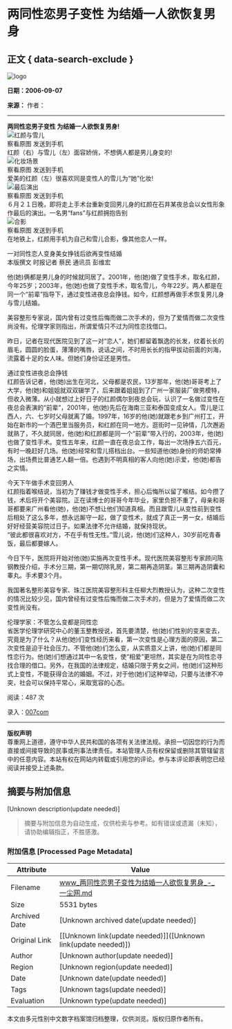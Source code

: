 # 两同性恋男子变性 为结婚一人欲恢复男身

## 正文 { data-search-exclude }


![logo](http://www.kc0011.com)

**日期：2006-09-07**

**来源：** 作者：  

---

**两同性恋男子变性 为结婚一人欲恢复男身!**  
![红颜与雪儿](http://photocdn.sohu.com/20060627/Img243954203.jpg)  
察看原图 发送到手机  
红颜（右）与雪儿（左）面容娇俏，不想俩人都是男儿身变的!  
![化妆场景](http://photocdn.sohu.com/20060627/Img243954204.jpg)  
察看原图 发送到手机  
爱美的红颜（左）很喜欢同是变性人的雪儿为“她”化妆!  
![最后演出](http://photocdn.sohu.com/20060627/Img243954205.jpg)  
察看原图 发送到手机  
６月２１日晚，即将走上手术台重新变回男儿身的红颜在石井某夜总会以女性形象作最后的演出。一名男“fans”与红颜拥抱告别  
![合影](http://photocdn.sohu.com/20060627/Img243954206.jpg)  
察看原图 发送到手机  
在地铁上，红颜用手机为自己和雪儿合影，像其他恋人一样。  

一对同性恋人变身美女挣钱后欲再变性结婚  
本版撰文 时报记者 蔡民 通讯员 彭维宏  

他(她)俩都是男儿身的时候就同居了。2001年，他(她)做了变性手术，取名红颜，今年25岁；2003年，他(她)也做了变性手术，取名雪儿，今年22岁。两人都是在同一个“前辈”指导下，通过变性进夜总会挣钱。如今，红颜想再做手术恢复男儿身与雪儿结婚。  

美容整形专家说，国内曾有过变性后悔而做二次手术的，但为了爱情而做二次变性尚没有。伦理学家则指出，所谓爱情只不过为同性恋找借口。  

昨日，记者在现代医院见到了这一对“恋人”，她们都留着飘逸的长发，纹着长长的眉毛，圆圆的脸蛋，薄薄的嘴唇，说话之间，不时用长长的指甲拔动前面的刘海，流露着十足的女人味。但她们身份证还是男性。  

通过变性进夜总会挣钱  
红颜告诉记者，他(她)出生在河北，父母都是农民，13岁那年，他(她)哥哥考上了大学，他(她)和姐姐就双双辍学了，后来跟着姐姐到了广州一家服装厂做男模特，但收入微薄。从小就想过上好日子的红颜偶尔到夜总会玩，认识了一名做过变性在夜总会表演的“前辈”，2001年，他(她)先后在海南三亚和泰国变成女人。雪儿是江西人，六、七岁时父母就离了婚。1997年，16岁的他(她)就跟老乡到广州打工，开始在新市的一个酒巴里当服务员，和红颜在同一地方。逛街时一见钟情，几次邂逅就熟了，不久就同居，他(她)和红颜都是同一个“前辈”带入行的，2003年，他(她)也做了变性手术。变性五年来，红颜一直在夜总会工作，每出一次场挣五六百元，有时一晚赶好几场。他(她)经常和雪儿搭档出台。一些知道他(她)身份的师奶常捧场，出场费比普通艺人翻一倍。也遇到不明真相的客人向他(她)示爱，他(她)都告之实情。  

今天下午做手术变回男人  
红颜指着喉结说，当初为了赚钱才做变性手术，担心后悔所以留了喉结。如今攒了钱，术后将开个美容院。正在读博士的哥哥今年毕业，家里负担不重了，母亲和哥哥都要来广州看他(她)，他(她)不想让他们知道真相。而且跟雪儿从变性前到变性后相处了这么多年，想永远厮守一起，做了变性术，就成了真正一男一女，结婚后好好经营美容院过日子。如果法律不允许结婚，就保持现状。  
“彼此都很喜欢对方，不在乎有性无性。”雪儿说，他(她)们这种人，30岁前吃青春饭，最后都要嫁人。  

今日下午，医院将开始对他(她)实施再次变性手术。现代医院美容整形专家顾问陈钢教授介绍，手术分三期，第一期切除乳房，第二期再造阴茎。第三期再造阴囊和睾丸。手术要3个月。  

我国著名整形美容专家、珠江医院美容整形科主任柳大烈教授认为，这种二次变性的情况比较少见，国内曾经有过变性后悔而做二次手术的，但是为了爱情而做二次变性尚没有。  

伦理学家：不管怎么变都是同性恋  
省医学伦理学研究中心的董玉整教授说，首先要清楚，他(她)们性别的变来变去，究竟是为了什么？从他(她)们变性经历来看，第一次变性是心理方面的原因，第二次变性是迫于社会压力。不管他(她)们怎么变，从实质意义上讲，他(她)们都是同性恋行为。他(她)们想通过其中一名变性，使“相爱”更坦然，其实是在为同性恋寻找合理的借口。另外，在我国的法律规定，结婚只限于男女之间，他(她)们这种形式上变性，不能获得合法的婚姻。不过，对于他(她)们这种举动，只要与法律不冲突，社会可以保持平常心，采取宽容的心态。

阅读：487 次  

录入：[007com](memberProfile.aspx?id=4)  

---  

**版权声明**  
尊重网上道德，遵守中华人民共和国的各项有关法律法规。承担一切因您的行为而直接或间接导致的民事或刑事法律责任。本站管理人员有权保留或删除其管辖留言中的任意内容。本站有权在网站内转载或引用您的评论。参与本评论即表明您已经阅读并接受上述条款。
<!-- tcd_original_link http://www.lc0011.com/show.aspx?id=1086&cid=11 -->


## 摘要与附加信息

<!-- tcd_abstract -->
[Unknown description(update needed)]
<!-- tcd_abstract_end -->

> 摘要与附加信息为自动生成，仅供检索与参考。如有错误或遗漏（未知），请协助编辑指正，不胜感激。

### 附加信息 [Processed Page Metadata]

| Attribute       | Value                                  |
|-----------------|----------------------------------------|
| Filename        | www_两同性恋男子变性为结婚一人欲恢复男身_-_一尘网.md                             |
| Size            | 5531 bytes                           |
| Archived Date   | [Unknown archived date(update needed)]                             |
| Original Link   | [[Unknown link(update needed)]]([Unknown link(update needed)])                       |
| Author          | [Unknown author(update needed)]                               |
| Region          | [Unknown region(update needed)]                               |
| Date            | [Unknown date(update needed)]                                 |
| Tags            | [Unknown tags(update needed)]                                 |
| Evaluation            | [Unknown type(update needed)]                                 |
<!-- tcd_table_end -->

本文由多元性别中文数字档案馆归档整理，仅供浏览。版权归原作者所有。
